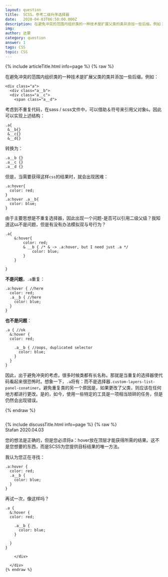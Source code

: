 ```yaml
---
layout: question
title:  SCSS。参考二级升序选择器
date:   2020-04-03T06:50:00.000Z
description: 在避免冲突的范围内组织类的一种技术是扩展父类的类并添加一些后缀。例如：<div class="a">  <div class="a__b">  <...
img: 
author: 达蒙
category: question
answer: 1
tags: CSS
topic: CSS
---
```

<div class="article-root">
  <div class="article">
    {% include articleTitle.html info=page %}
    {% raw %}
    <div class="article-content"><p><font style="vertical-align: inherit;"><font style="vertical-align: inherit;">在避免冲突的范围内组织类的一种技术是扩展父类的类并添加一些后缀。</font><font style="vertical-align: inherit;">例如：</font></font></p>

<pre><code>&lt;div class="a"&gt;<font></font>
  &lt;div class="a__b"&gt;<font></font>
  &lt;div class="a__c"&gt;<font></font>
    &lt;span class="a__d"&gt;<font></font>
</code></pre>

<p><font style="vertical-align: inherit;"><font style="vertical-align: inherit;">考虑到不重复代码，在sass / scss文件中，可以借助＆符号来引用父对象</font></font><code>&amp;</code><font style="vertical-align: inherit;"><font style="vertical-align: inherit;">，因此可以实现上述结构：</font></font></p>

<pre><code>.a{<font></font>
 &amp;__b{}<font></font>
 &amp;__c{}<font></font>
 &amp;__d{}<font></font>
</code></pre>

<p><font style="vertical-align: inherit;"><font style="vertical-align: inherit;">转换为：</font></font></p>

<pre><code>.a__b {}<font></font>
.a__c {}<font></font>
.a__d {}<font></font>
</code></pre>

<p><font style="vertical-align: inherit;"><font style="vertical-align: inherit;">但是，当需要获得这样</font></font><code>css</code><font style="vertical-align: inherit;"><font style="vertical-align: inherit;">的结果</font><font style="vertical-align: inherit;">时，就会出现困难</font><font style="vertical-align: inherit;">：</font></font></p>

<pre><code>.a:hover{<font></font>
  color: red;  <font></font>
}<font></font>
.a:hover .a__b{<font></font>
  color: blue;<font></font>
}<font></font>
</code></pre>

<p><font style="vertical-align: inherit;"><font style="vertical-align: inherit;">由于主要思想是不重复选择器，因此出现一个问题-是否可以引用二级父级？</font><font style="vertical-align: inherit;">我知道这</font></font><code>&amp;&amp;</code><font style="vertical-align: inherit;"><font style="vertical-align: inherit;">不是问题，但是有没有办法模拟双与号行为？</font></font></p>

<pre><code>.a{<font></font>
    &amp;:hover{<font></font>
        color: red;<font></font>
        &amp; __b { /* &amp; -&gt; .a:hover, but I need just .a */<font></font>
            color: blue;<font></font>
        }<font></font>
    }<font></font>
<font></font>
}<font></font>
</code></pre>

<p><strong><font style="vertical-align: inherit;"><font style="vertical-align: inherit;">不是问题</font></font></strong><font style="vertical-align: inherit;"><font style="vertical-align: inherit;">，</font></font><code>.a</code><font style="vertical-align: inherit;"><font style="vertical-align: inherit;">重复：</font></font></p>

<pre><code>.a:hover { //here<font></font>
  color: red;<font></font>
  .a__b { //here<font></font>
    color: blue;<font></font>
  }<font></font>
}<font></font>
</code></pre>

<p><strong><font style="vertical-align: inherit;"><font style="vertical-align: inherit;">也不是问题</font></font></strong><font style="vertical-align: inherit;"><font style="vertical-align: inherit;">：</font></font></p>

<pre><code>.a { //ok<font></font>
  &amp;:hover {<font></font>
  color: red;<font></font>
<font></font>
    .a__b { //oops, duplicated selector<font></font>
      color: blue;<font></font>
    }<font></font>
  }<font></font>
}<font></font>
</code></pre>

<p><font style="vertical-align: inherit;"><font style="vertical-align: inherit;">因此，出于避免冲突的考虑，很多时候类都有长名称。</font><font style="vertical-align: inherit;">那就是当重复的选择器使代码看起来很恐怖时。</font><font style="vertical-align: inherit;">想象一下，</font></font><code>.a</code><font style="vertical-align: inherit;"><font style="vertical-align: inherit;">将有：</font><font style="vertical-align: inherit;">而不是</font><font style="vertical-align: inherit;">选择器</font></font><code>.custom-layers-list-panel-conatiner</code><font style="vertical-align: inherit;"><font style="vertical-align: inherit;">。</font><font style="vertical-align: inherit;">避免重复类的另一个原因是，如果更改了父类，则应该在任何地方都进行更改。</font><font style="vertical-align: inherit;">是的，如今，使用一些特定的工具是一项相当琐碎的任务，但是仍然会出现错误。</font></font></p></div>
    {% endraw %}
  </div>
  <p style="height: 0;width:0;overflow: hidden;"> 第4031篇《SCSS。参考二级升序选择器》来自Winter(https://github.com/aiyld/aiyld.github.io)的站点</p>
  <div class="discuss-wrapper">
    {% include discussTitle.html info=page %}
    {% raw %}
    <div class="discuss-item">
        <div class="discuss-parent">
          <div class="discuss-meta">
            <span class="discuss-user">Stafan</span>
            <span class="discuss-time">2020.04.03</span>
          </div>
          <div class="discuss-comment"><p><font style="vertical-align: inherit;"><font style="vertical-align: inherit;">您的想法是正确的，但是您必须将a：hover放在顶层才能获得所需的结果。</font><font style="vertical-align: inherit;">这不是您想要的东西，而是SCSS为您提供目标结果的唯一方法。</font></font></p>

<p><font style="vertical-align: inherit;"><font style="vertical-align: inherit;">我认为您正在寻找：</font></font></p>

<pre><code>.a:hover {<font></font>
  color: red;<font></font>
  .a__b {<font></font>
    color: blue;<font></font>
  }<font></font>
}<font></font>
</code></pre>

<p><font style="vertical-align: inherit;"><font style="vertical-align: inherit;">再试一次，像这样吗？</font></font></p>

<pre><code>.a {<font></font>
  &amp;:hover {<font></font>
  color: red;<font></font>
<font></font>
    .a__b {<font></font>
      color: blue;<font></font>
    }<font></font>
<font></font>
  }<font></font>
}<font></font>
</code></pre></div>
        </div>
        
      </div>
    {% endraw %}
  </div>
<div>
